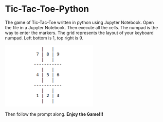 # Tic-Tac-Toe-Python
The game of Tic-Tac-Toe written in python using Jupyter Notebook.
Open the file in a Jupyter Notebook. Then execute all the cells. The numpad is the way to enter the markers. The grid represents the layout of your keyboard numpad. 
Left bottom is 1, top right is 9.

![1 from left bottom corner to 9 in the top right corner](demo.png "Representation of numpad resemblance")


Then follow the prompt along. 
**Enjoy the Game!!!**
